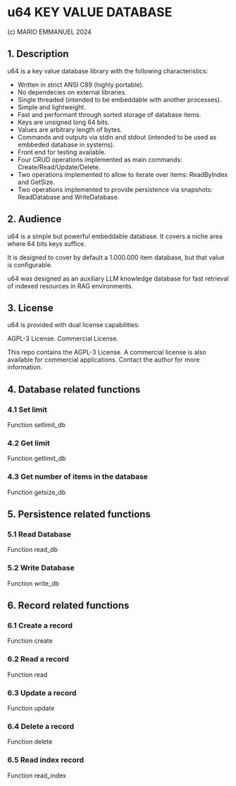 # u64 KEY VALUE DATABASE

(c) MARIO EMMANUEL 2024

## 1. Description

u64 is a key value database library with the following characteristics:

- Written in strict ANSI C89 (highly portable).
- No dependecies on external libraries.
- Single threaded (intended to be embeddable with another processes).
- Simple and lightweight.
- Fast and performant through sorted storage of database items.
- Keys are unsigned long 64 bits.
- Values are arbitrary length of bytes.
- Commands and outputs via stdin and stdout (intended to be used as embbeded 
  database in systems).
- Front end for testing available.
- Four CRUD operations implemented as main commands: Create/Read/Update/Delete.
- Two operations implemented to allow to iterate over items: ReadByIndex and 
  GetSize.
- Two operations implemented to provide persistence via snapshots: ReadDatabase
  and WriteDatabase.

## 2. Audience

u64 is a simple but powerful embeddable database. It covers a niche area 
where 64 bits keys suffice.

It is designed to cover by default a 1.000.000 item database, but that value is
configurable.

u64 was designed as an auxiliary LLM knowledge database for fast retrieval
of indexed resources in RAG environments.

## 3. License

u64 is provided with dual license capabilities:

AGPL-3 License.
Commercial License.

This repo contains the AGPL-3 License. A commercial license is also available
for commercial applications. Contact the author for more information.

## 4. Database related functions

### 4.1 Set limit

Function setlimit_db

### 4.2 Get limit

Function getlimit_db

### 4.3 Get number of items in the database

Function getsize_db

## 5. Persistence related functions

### 5.1 Read Database

Function read_db

### 5.2 Write Database

Function write_db

## 6. Record related functions

### 6.1 Create a record

Function create

### 6.2 Read a record

Function read

### 6.3 Update a record

Function update

### 6.4 Delete a record

Function delete

### 6.5 Read index record

Function read_index

